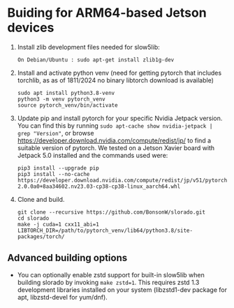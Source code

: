 
# Buiding for ARM64-based Jetson devices

1. Install zlib development files needed for slow5lib:

    ```
    On Debian/Ubuntu : sudo apt-get install zlib1g-dev
    ```

2. Install and activate python venv (need for getting pytorch that includes torchlib, as as of 1811/2024 no binary libtorch download is available)

    ```
    sudo apt install python3.8-venv
    python3 -m venv pytorch_venv
    source pytorch_venv/bin/activate
    ```

3. Update pip and install pytorch for your specific Nvidia Jetpack version. You can find this by running `sudo apt-cache show nvidia-jetpack | grep "Version"`, or browse https://developer.download.nvidia.com/compute/redist/jp/ to find a suitable version of pytorch. We tested on a Jetson Xavier board with Jetpack 5.0 installed and the commands used were:

    ```
    pip3 install --upgrade pip
    pip3 install --no-cache  https://developer.download.nvidia.com/compute/redist/jp/v51/pytorch/torch-2.0.0a0+8aa34602.nv23.03-cp38-cp38-linux_aarch64.whl
    ```

4. Clone and build.

    ```
    git clone --recursive https://github.com/BonsonW/slorado.git
    cd slorado
    make -j cuda=1 cxx11_abi=1 LIBTORCH_DIR=/path/to/pytorch_venv/lib64/python3.8/site-packages/torch/
    ```

## Advanced building options

- You can optionally enable zstd support for built-in slow5lib when building slorado by invoking `make zstd=1`. This requires zstd 1.3 development libraries installed on your system (libzstd1-dev package for apt, libzstd-devel for yum/dnf).
